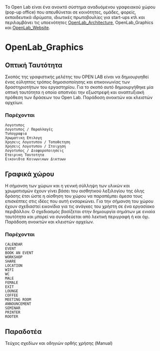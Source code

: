 Το Open Lab είναι ένα ανοικτό σύστημα αναδυόμενου γραφειακού χώρου (pop-up office) που απευθύνεται σε κοινότητες, ομάδες, φορείς, εκπαιδευτικά ιδρύματα, ιδιωτικές πρωτοβουλίες για start-ups κτλ και περιλαμβάνει τις υποενότητες [OpenLab_Architecture](https://github.com/eellak/OpenLab_Architecture), OpenLab_Graphics και [OpenLab_Website](https://github.com/eellak/OpenLab_Website). 

# OpenLab_Graphics #

## Οπτική Ταυτότητα

Σκοπός της γραφιστικής μελέτης του OPEN LAB είναι να δημιουργηθεί ένας εύληπτος τρόπος δημοσιοποίησης και επικοινωνίας των δραστηριοτήτων του εργαστηρίου. Για το σκοπό αυτό δημιουργήθηκε μία οπτική ταυτότητα η οποία αποπνέει την εξωστρεφή και αναπτυξιακή πρόθεση των δράσεων του Open Lab. Παράδοση ανοικτών και κλειστών αρχείων.

### Παρέχονται ###

    Λογοτυπος
    Λογοτυπος / Παραλλαγές
    Τυπογραφια
    Χρωματικη Επιλογη
    Χρησεις Λογοτυπου / Τοποθετηση
    Χρησεις Λογοτυπου / Στοιχηση
    Λογοτυπος / Διαφοροποιησεις
    Εταιρικη Ταυτοτητα
    Εικονιδια Κοινωνικων Δικτυων

## Γραφικά χώρου ##

Η σήμανση των χώρων και η γενική σύλληψη των υλικών και χρωματισμών έχουν γίνει βάσει του αισθητικού λεξιλογίου της όλης δράσης έτσι ώστε η αίσθηση του χώρου να παραπέμπει άμεσα τους επισκέπτες στις ιδέες που αυτή ενσαρκώνει. Για την σήμανση του χώρου έχουν σχεδιαστεί εικονίδια για τις ανάγκες του χρήστη σε ένα εργασίακο περιβάλλον. Ο σχεδιασμός βασίζεται στην δημιουργία σημάτων με ενιαία ταυτότητα και μπορεί να συνοδεύεται από λεκτική περιγραφή ή και όχι. Παράδοση ανοικτών και κλειστών αρχείων.

### Παρέχονται  ###

    CALENDAR
    EVENT
    BOOK AN EVENT
    WORKSHOP
    SHARE
    LOCATION
    WIFI
    WC
    MALE
    FEMALE
    EXIT
    LOUNGE
    COFFEE
    MEETING ROOM
    ANNOUNCEMENT
    SEMINAR
    PRINTER
    ROOTER

## Παραδοτέα ##

Τεύχος σχεδίων και οδηγιών ορθής χρήσης (Manual)
